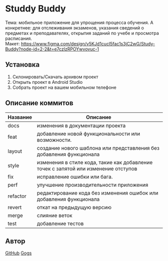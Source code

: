# Studdy Buddy
Тема: мобильное приложение для упрощения процесса обучения. А конкретнее: для отслеживания экзаменов, указания сведений о предметах и преподавателях, открытия заданий по учебе и просмотра расписания.  
Макет: https://www.figma.com/design/v5KJd1cucl5fac1s3jC2wG/Study-Buddy?node-id=2-2&t=e7czlzRPOYwvovuc-1  

## Установка
1. Склонировать/Скачать архивом проект
2. Открыть проект в Android Studio
3. Собрать проект на вашем мобильном телефоне

## Описание коммитов
| Название | Описание                                                                            |
| -------- |-------------------------------------------------------------------------------------|
| docs     | изменения в документации проекта                                                    |
| feat     | добавление новой функциональности или возможности.                                  |
| layout   | создание нового шаблона или представления без добавления функционала                |
| style    | изменения в стиле кода, такие как добавление точек с запятой или изменение отступов |
| fix      | исправление ошибки или бага.                                                        |
| perf     | улучшение производительности приложения                                             |
| refactor | редактирование кода без изменения ошибок или добавления функционала                 |
| revert   | откат на предыдущую версию                                                          |
| merge    | слияние веток                                                                       |
| test     | добавление тестов                                                                   |

## Автор
[GitHub](https://github.com/klmnvan)
[Gogs](http://gogs.ngknn.ru:3000/klmnvan)
